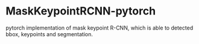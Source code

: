 # MaskKeypointRCNN-pytorch
pytorch implementation of mask keypoint R-CNN, which is able to detected bbox, keypoints and segmentation.
